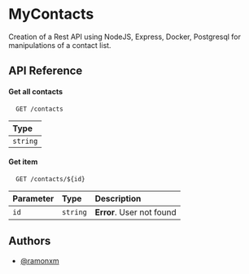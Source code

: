 
# MyContacts

Creation of a Rest API using NodeJS, Express, Docker, Postgresql for manipulations of a contact list.



## API Reference

#### Get all contacts

```http
  GET /contacts
```

 | Type     | 
 | :------- | 
 | `string` |  

#### Get item

```http
  GET /contacts/${id}
```

| Parameter | Type     | Description                       |
| :-------- | :------- | :-------------------------------- |
| `id`      | `string` | **Error**. User not found|


  
## Authors

- [@ramonxm](https://github.com/ramonxm)

  
